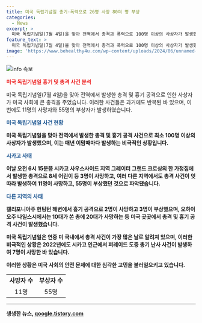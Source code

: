 ```yaml
---
title: 미국 독립기념일 총기·폭력으로 26명 사망 80여 명 부상
categories:
  - News
excerpt: >
  미국 독립기념일(7월 4일)을 맞아 전역에서 총격과 폭력으로 100명 이상의 사상자가 발생했다. 시카고에서만 11명이 사망하고 55명이 다친 것으로 파악됐으며, 다른 지역에서도 총격과 흉기 공격으로 사망자가 발생했다. 특히 시카고에서는 총격 사건이 잇따라 일어나고, 경찰은 강력한 대응을 요구하고 있다. 미국 독립기념일은 연중 총격 사건이 가장 많은 날로 꼽히고 있으며, 이번에도 많은 희생자가 발생하며 사회적 공포를 일으켰다.
feature_text: >
  미국 독립기념일(7월 4일)을 맞아 전역에서 총격과 폭력으로 100명 이상의 사상자가 발생했다. 시카고에서만 11명이 사망하고 55명이 다친 것으로 파악됐으며, 다른 지역에서도 총격과 흉기 공격으로 사망자가 발생했다. 특히 시카고에서는 총격 사건이 잇따라 일어나고, 경찰은 강력한 대응을 요구하고 있다. 미국 독립기념일은 연중 총격 사건이 가장 많은 날로 꼽히고 있으며, 이번에도 많은 희생자가 발생하며 사회적 공포를 일으켰다.
image: 'https://www.behealthy4u.com/wp-content/uploads/2024/06/unnamed-file.png'
---
```


<p><img src="https://www.behealthy4u.com/wp-content/uploads/2024/06/unnamed-file.png" alt="info 속보" /></p>

<p><b><span style="color: #ee2323;">미국 독립기념일 흉기 및 총격 사건 분석</span></b></p>

<p>미국 독립기념일(7월 4일)을 맞아 전역에서 발생한 총격 및 흉기 공격으로 인한 사상자가 미국 사회에 큰 충격을 주었습니다. 이러한 사건들은 과거에도 반복된 바 있으며, 이번에도 11명의 사망자와 55명의 부상자가 발생하였습니다.</p>

<p><b><span style="color: #1a5490;">미국 독립기념일 사건 현황</span><b></p>

<p>미국 독립기념일을 맞아 전역에서 발생한 총격 및 흉기 공격 사건으로 최소 100명 이상의 사상자가 발생했으며, 이는 매년 이맘때마다 발생하는 비극적인 상황입니다.</p>

<p><b><span style="color: #1a5490;">시카고 사태</span><b></p>

<p>이날 오전 6시 15분쯤 시카고 사우스사이드 지역 그레이터 그랜드 크로싱의 한 가정집에서 발생한 총격으로 8세 어린이 등 3명이 사망하고, 여러 다른 지역에서도 총격 사건이 잇따라 발생하여 11명이 사망하고, 55명이 부상했던 것으로 파악됐습니다.</p>

<p><b><span style="color: #1a5490;">다른 지역의 사태</span><b></p>

<p>캘리포니아주 헌팅턴 해변에서 흉기 공격으로 2명이 사망하고 3명이 부상했으며, 오하이오주 나일스시에서는 10대가 쏜 총에 20대가 사망하는 등 미국 곳곳에서 총격 및 흉기 공격 사건이 발생했습니다.</p>

<p>미국 독립기념일은 연중 미 국내에서 총격 사건이 가장 많은 날로 알려져 있으며, 이러한 비극적인 상황은 2022년에도 시카고 인근에서 퍼레이드 도중 총기 난사 사건이 발생하여 7명이 사망한 바 있습니다. </p>

<p>이러한 상황은 미국 사회의 안전 문제에 대한 심각한 고민을 불러일으키고 있습니다. </p>

<table>
    <tr>
        <td style="text-align: center; height: 17px;"><b>사망자 수</b></td>
        <td style="text-align: center; height: 17px;"><b>부상자 수</b></td>
    </tr>
    <tr>
        <td style="text-align: center; height: 17px;">11명</td>
        <td style="text-align: center; height: 17px;">55명</td>
    </tr>
</table>

<hr> 

<p data-ke-size="size16"></p>
생생한 뉴스, <a href="https://qoogle.tistory.com" rel="dofollow">qoogle.tistory.com</a>



